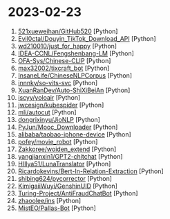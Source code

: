 # 2023-02-23

1. [521xueweihan/GitHub520](https://github.com/521xueweihan/GitHub520 "😘 让你“爱”上 GitHub，解决访问时图裂、加载慢的问题。（无需安装）") [Python]
2. [Evil0ctal/Douyin_TikTok_Download_API](https://github.com/Evil0ctal/Douyin_TikTok_Download_API "🚀「Douyin_TikTok_Download_API」是一个开箱即用的高性能异步抖音|TikTok数据爬取工具，支持API调用，在线批量解析及下载。") [Python]
3. [wd210010/just_for_happy](https://github.com/wd210010/just_for_happy "一点万向签到★什么值得买达人和关键词取消关注★STLXZ签到★PT站签到★帆软签到+摇摇乐★千图网签到★星空代理签到★什么值得买签到★值得买每日抽奖★小米社区签到★逑美在线app签到和抽卡★ddnsto自动续费七天★爱奇艺签到刷时长★烟悦网签到") [Python]
4. [IDEA-CCNL/Fengshenbang-LM](https://github.com/IDEA-CCNL/Fengshenbang-LM "Fengshenbang-LM(封神榜大模型)是IDEA研究院认知计算与自然语言研究中心主导的大模型开源体系，成为中文AIGC和认知智能的基础设施。") [Python]
5. [OFA-Sys/Chinese-CLIP](https://github.com/OFA-Sys/Chinese-CLIP "Chinese version of CLIP which achieves Chinese cross-modal retrieval and representation generation.") [Python]
6. [max32002/tixcraft_bot](https://github.com/max32002/tixcraft_bot "Max搶票機器人(maxbot) help you quickly buy your tickets") [Python]
7. [InsaneLife/ChineseNLPCorpus](https://github.com/InsaneLife/ChineseNLPCorpus "中文自然语言处理数据集，平时做做实验的材料。欢迎补充提交合并。") [Python]
8. [innnky/so-vits-svc](https://github.com/innnky/so-vits-svc "基于vits与softvc的歌声音色转换模型") [Python]
9. [XuanRanDev/Auto-ShiXiBeiAn](https://github.com/XuanRanDev/Auto-ShiXiBeiAn "🎨实习备案（职校家园）自动打卡，支持多用户、自定义位置与时间、微信消息推送。") [Python]
10. [iscyy/yoloair](https://github.com/iscyy/yoloair "🔥🔥🔥YOLOv5, YOLOv6, YOLOv7, YOLOv8, PPYOLOE, YOLOX, YOLOR, YOLOv4, YOLOv3, Transformer, Attention, TOOD and Improved-YOLOv5-YOLOv7... Support to improve backbone, neck, head, loss, IoU, NMS and other modules🚀") [Python]
11. [jwcesign/kubespider](https://github.com/jwcesign/kubespider "A unified download orchestration system, build your home download center.") [Python]
12. [mli/autocut](https://github.com/mli/autocut "用文本编辑器剪视频") [Python]
13. [dongrixinyu/JioNLP](https://github.com/dongrixinyu/JioNLP "中文 NLP 预处理、解析工具包，准确、高效、易用 A Chinese NLP Preprocessing & Parsing Package www.jionlp.com") [Python]
14. [PyJun/Mooc_Downloader](https://github.com/PyJun/Mooc_Downloader "学无止下载器，慕课下载器，Mooc网课下载，慕课网，中国大学，网易云课堂，超星学习通，学银在线，智慧树，学堂在线，爱课程，B站下载；支持视频，课件同时下载") [Python]
15. [alibaba/taobao-iphone-device](https://github.com/alibaba/taobao-iphone-device "tidevice can be used to communicate with iPhone device") [Python]
16. [pofey/movie_robot](https://github.com/pofey/movie_robot "轻松便捷的与家人和朋友，一同享受多终端- 致的高品质私有化观影体验。") [Python]
17. [Zakkoree/woiden_extend](https://github.com/Zakkoree/woiden_extend "woiden.id and hax.co.id auto extend") [Python]
18. [yangjianxin1/GPT2-chitchat](https://github.com/yangjianxin1/GPT2-chitchat "GPT2 for Chinese chitchat/用于中文闲聊的GPT2模型(实现了DialoGPT的MMI思想)") [Python]
19. [HIllya51/LunaTranslator](https://github.com/HIllya51/LunaTranslator "Galgame翻译工具，支持剪贴板、OCR、HOOK，支持30余种翻译工具。Galgame translate tool , support clipboard / OCR/ HOOK, support 30+ translate engines.") [Python]
20. [Ricardokevins/Bert-In-Relation-Extraction](https://github.com/Ricardokevins/Bert-In-Relation-Extraction "使用Bert完成实体之间关系抽取") [Python]
21. [shibing624/pycorrector](https://github.com/shibing624/pycorrector "pycorrector is a toolkit for text error correction. 文本纠错，Kenlm，ConvSeq2Seq，BERT，MacBERT，ELECTRA，ERNIE，Transformer，T5等模型实现，开箱即用。") [Python]
22. [KimigaiiWuyi/GenshinUID](https://github.com/KimigaiiWuyi/GenshinUID "基于HoshinoBot/NoneBot2/QQ官方频道/微信Bot的原神面板查询/原神Wiki/米社签到/树脂提醒插件") [Python]
23. [Turing-Project/AntiFraudChatBot](https://github.com/Turing-Project/AntiFraudChatBot "A simple prompt-chatting AI based on wechaty and fintuned NLP model") [Python]
24. [zhaoolee/ins](https://github.com/zhaoolee/ins "🍭互联网从业者的灵感数据库，无广告，Github Actions自动检测网站访问速度") [Python]
25. [MistEO/Pallas-Bot](https://github.com/MistEO/Pallas-Bot "《明日方舟》帕拉斯 Bot") [Python]
